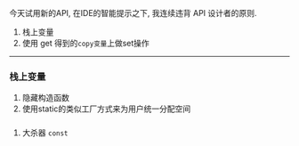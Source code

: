 今天试用新的API, 在IDE的智能提示之下, 我连续违背 API 设计者的原则.
1. 栈上变量
2. 使用 get 得到的`copy变量`上做set操作

---

### 栈上变量
1. 隐藏构造函数
2. 使用static的类似工厂方式来为用户统一分配空间

### 
1. 大杀器 `const`

